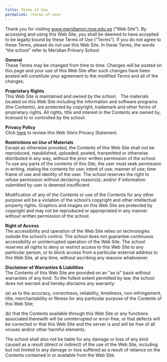 ```yaml
---
title: Terms of Use
permalink: /terms-of-use/
---
```

Thank you for visiting www.meridianpri.moe.edu.sg (“Web Site”). By accessing and using this Web Site, you shall be deemed to have accepted to be legally bound by these Terms of Use (“Terms”). If you do not agree to these Terms, please do not use this Web Site. In these Terms, the words “the school” refer to Meridian Primary School

**General<br>**
These Terms may be changed from time to time. Changes will be posted on this page and your use of this Web Site after such changes have been posted will constitute your agreement to the modified Terms and all of the changes.

**Proprietary Rights<br>**
This Web Site is maintained and owned by the school.   The materials located on this Web Site including the information and software programs (the Contents), are protected by copyright, trademark and other forms of proprietary rights. All rights, title and interest in the Contents are owned by, licensed to or controlled by the school.

**Privacy Policy**<br>
Click [here](https://meridianpri.moe.edu.sg/others/privacy-statement) to review this Web Site’s Privacy Statement.

**Restrictions on Use of Materials**<br>
Except as otherwise provided, the Contents of this Web Site shall not be reproduced, republished, uploaded, posted, transmitted or otherwise distributed in any way, without the prior written permission of the school.  To use any parts of the contents of this Site, the user must seek permission in writing, stating the contents for use; intent of use; manner of use; time frame of use and identity of the user. The school reserves the right to refuse permission without declaring reason(s); and/or if information submitted by user is deemed insufficient.   

Modification of any of the Contents or use of the Contents for any other purpose will be a violation of the school’s copyright and other intellectual property rights. Graphics and images on this Web Site are protected by copyright and may not be reproduced or appropriated in any manner without written permission of the school.

**Right of Access**<br>
The accessibility and operation of the Web Site relies on technologies outside the school’s control. The school does not guarantee continuous accessibility or uninterrupted operation of the Web Site. The school reserves all rights to deny or restrict access to this Web Site to any particular person, or to block access from a particular external address to this Web Site, at any time, without ascribing any reasons whatsoever.

**Disclaimer of Warranties & Liabilities**<br> 
The Contents of this Web Site are provided on an "as is" basis without warranties of any kind. To the fullest extent permitted by law, the school does not warrant and hereby disclaims any warranty:   

(a) as to the accuracy, correctness, reliability, timeliness, non-infringement, title, merchantability or fitness for any particular purpose of the Contents of this Web Site;  

(b) that the Contents available through this Web Site or any functions associated therewith will be uninterrupted or error-free, or that defects will be corrected or that this Web Site and the server is and will be free of all viruses and/or other harmful elements.

The school shall also not be liable for any damage or loss of any kind caused as a result (direct or indirect) of the use of the Web Site, including but not limited to any damage or loss suffered as a result of reliance on the Contents contained in or available from the Web Site.